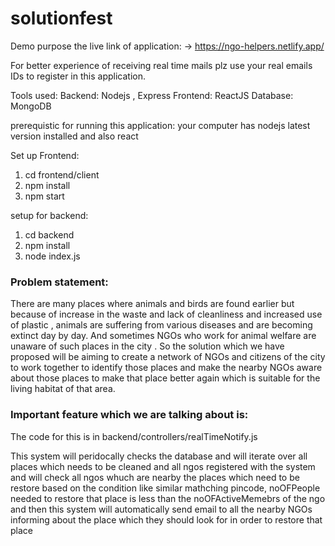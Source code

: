 # solutionfest
Demo purpose the live link of application:
-> https://ngo-helpers.netlify.app/

For better experience of receiving real time mails plz use 
your real emails IDs to register in this application.


Tools used:
Backend: Nodejs , Express
Frontend: ReactJS
Database: MongoDB

prerequistic for running this application:
your computer has nodejs latest version installed and also react

Set up Frontend:

1) cd frontend/client
2) npm install
3) npm start

setup for backend:

1) cd backend
2) npm install
3) node index.js



### Problem statement:
There are many places where animals and birds are found earlier but because of increase in the waste and lack of cleanliness and increased use of plastic , animals are suffering
from various diseases and are becoming extinct day by day. And sometimes  NGOs who work for animal welfare are unaware of such places in the city . So the solution which we have
proposed will be aiming to create a network of NGOs and citizens of the city to work together to identify those places and make the nearby NGOs aware about those places to make
that place better again which is suitable for the living habitat of that area.

###  Important feature which we are talking about is:

The code for this is in backend/controllers/realTimeNotify.js

This system will peridocally checks the database and will iterate over all places which needs to be cleaned and all ngos registered with the system and will check
all ngos whuch are nearby the places which need to be restore based on the condition like similar mathching pincode, noOFPeople needed to restore that place is less than
the noOFActiveMemebrs of the ngo and then this system will automatically send email to all the nearby NGOs informing about the place which they should look for
in order to restore that place



